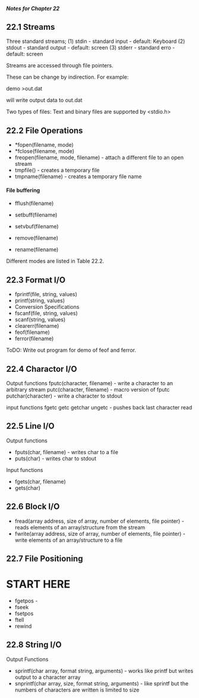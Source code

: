 ##### Notes for Chapter 22


## 22.1  Streams

Three standard streams;
(1) stdin - standard input - default:  Keyboard
(2) stdout - standard output - default: screen
(3) stderr - standard erro - default: screen



Streams are accessed through file pointers.

These can be change by indirection.  For example:

demo >out.dat

will write output data to out.dat

Two types of files: Text and binary files are supported by <stdio.h>

## 22.2  File Operations

* *fopen(filename, mode)
* *fclose(filename, mode)
* freopen(filename, mode, filename) - attach a different file to an open stream
* tmpfile() - creates a temporary file
* tmpname(filename) - creates a temporary file name
#### File buffering
* fflush(filename)
* setbuff(filename)
* setvbuf(filename)

* remove(filename)
* rename(filename)


Different modes are listed in Table 22.2.

## 22.3  Format I/O

* fprintf(file, string, values)
* printf(string, values)
* Conversion Specifications
* fscanf(file, string, values)
* scanf(string, values)
* clearerr(filename)
* feof(filename)
* ferror(filename)

ToDO:  Write out program for demo of feof and ferror.

## 22.4 Charactor I/O

Output functions
fputc(character, filename) - write a character to an arbitrary stream
putc(character, filename) - macro version of fputc
putchar(character) - write a character to stdout

input functions
fgetc
getc
getchar
ungetc - pushes back last character read

## 22.5 Line I/O

Output functions
* fputs(char, filename) - writes char to a file
* puts(char) - writes char to stdout

Input functions
* fgets(char, filename)
* gets(char)

## 22.6 Block I/O

* fread(array address, size of array, number of elements, file pointer) - reads elements of an array/structure from the stream
* fwrite(array address, size of array, number of elements, file pointer) - write elements of an array/structure to a file

## 22.7  File Positioning

# START HERE
* fgetpos -
* fseek
* fsetpos
* ftell
* rewind




## 22.8  String I/O

Output Functions
* sprintf(char array, format string, arguments) - works like printf but writes output to a character array
* snprintf(char array, size, format string, arguments) - like sprintf but the numbers of characters are written is limited to size











